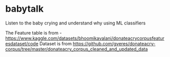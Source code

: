# babytalk
Listen to the baby crying and understand why using ML classifiers 

The Feature table is from - https://www.kaggle.com/datasets/bhoomikavalani/donateacrycorpusfeaturesdataset/code 
Dataset is from https://github.com/gveres/donateacry-corpus/tree/master/donateacry_corpus_cleaned_and_updated_data 
